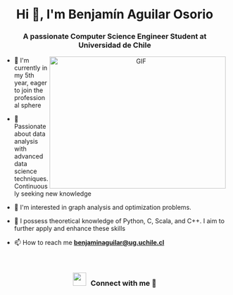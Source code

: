 <h1 align="center">Hi 👋, I'm
Benjamín Aguilar Osorio</a></h1>
<h3 align="center">A passionate Computer Science Engineer Student at Universidad de Chile</h3>

<a target="_blank" align="center">
  <img align="right" top="500" height="300" width="400" alt="GIF" src="https://media.giphy.com/media/SWoSkN6DxTszqIKEqv/giphy.gif">
</a>

- 🔭 I'm currently in my 5th year, eager to join the professional sphere

- 🌱 Passionate about data analysis with advanced data science techniques. Continuously seeking new knowledge

- 🚌 I'm interested in graph analysis and optimization problems.

- 🎈 I possess theoretical knowledge of Python, C, Scala, and C++. I aim to further apply and enhance these skills

- 📫 How to reach me **benjaminaguilar@ug.uchile.cl**
<br/>
<h3 align="center" > <img src="https://media.giphy.com/media/iY8CRBdQXODJSCERIr/giphy.gif" width="30" height="30" style="margin-right: 10px;">Connect with me 🤝 </h3>
